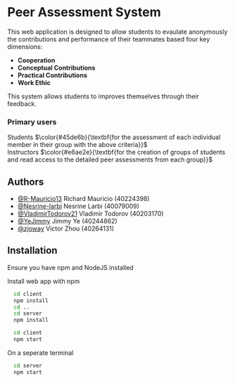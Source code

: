 # Peer Assessment System

This web application is designed to allow students to evaulate anonymously the contributions and performance of their teammates based four key dimensions:

- **Cooperation**
- **Conceptual Contributions**
- **Practical Contributions**
- **Work Ethic**

This system allows students to improves themselves through their feedback.

<h3>Primary users</h3>

Students $\color{#45de6b}{\textbf{for the assessment of each individual member in their group with the above criteria}}$\
Instructors $\color{#e6ae2e}{\textbf{for the creation of groups of students and read access to the detailed peer assessments from each group}}$

## Authors

- [@R-Mauricio13](https://github.com/R-Mauricio13)           Richard Mauricio (40224398)
- [@Nesrine-larbi](https://github.com/Nesrine-larbi)         Nesrine Larbi (40079009)
- [@VladimirTodorov21](https://github.com/VladimirTodorov21) Vladimir Todorov (40203170)
- [@YeJimmy](https://github.com/YeJimmy)                     Jimmy Ye (40244862)
- [@zjoway](https://github.com/zjoway)                       Victor Zhou (40264131)

  
## Installation
Ensure you have npm and NodeJS installed

Install web app with npm

```bash
  cd client
  npm install
  cd ..
  cd server
  npm install
```

```bash
  cd client
  npm start
```

On a seperate terminal
```bash
  cd server
  npm start
```
    
    

